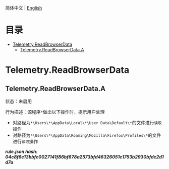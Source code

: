


  
简体中文 | [English](README_en_us.md)  
  

目录
==

* [Telemetry.ReadBrowserData](#telemetryreadbrowserdata)
	* [Telemetry.ReadBrowserData.A](#telemetryreadbrowserdataa)

# Telemetry.ReadBrowserData

## Telemetry.ReadBrowserData.A
  
状态：未启用

行为描述：源程序`*`做出以下操作时，提示用户处理
- 对路径为`*\Users\*\AppData\Local\*\User Data\Default\*`的文件进行`读取`操作
- 对路径为`*\Users\*\AppData\Roaming\Mozilla\Firefox\Profiles\*`的文件进行`读取`操作
  
***rule.json hash: 04c8f6e13bbfc0027141f86bf678a2573bfd46326051c1753b2930bfdc2d1d7a***